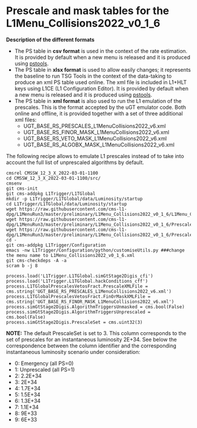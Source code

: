 # Prescale and mask tables for the L1Menu_Collisions2022_v0_1_6

**Description of the different formats** 
* The PS table in **csv format** is used in the context of the rate estimation. It is provided by default when a new menu is released and it is produced using [pstools](https://github.com/cms-l1-dpg/L1MenuTools/tree/master/pstools). 
* The PS table in **xlsx format** is used to allow easily changes; it represents the baseline to run TSG Tools in the context of the data-taking to produce an xml PS table used online. The xml file is included in L1+HLT keys using L1CE (L1 Configuration Editor). It is provided by default when a new menu is released and it is produced using [pstools](https://github.com/cms-l1-dpg/L1MenuTools/tree/master/pstools).
* The PS table in **xml format** is also used to run the L1 emulation of the prescales. This is the format accepted by the uGT emulator code. Both online and offline, it is provided together with a set of three additional xml files:
  - UGT_BASE_RS_PRESCALES_L1MenuCollisions2022_v6.xml
  - UGT_BASE_RS_FINOR_MASK_L1MenuCollisions2022_v6.xml
  - UGT_BASE_RS_VETO_MASK_L1MenuCollisions2022_v6.xml
  - UGT_BASE_RS_ALGOBX_MASK_L1MenuCollisions2022_v6.xml   

The following recipe allows to emulate L1 prescales instead of to take into account the full list of unprescaled algorithms by default.
```
cmsrel CMSSW_12_3_X_2022-03-01-1100
cd CMSSW_12_3_X_2022-03-01-1100/src/
cmsenv
git cms-init
git cms-addpkg L1Trigger/L1TGlobal
mkdir -p L1Trigger/L1TGlobal/data/Luminosity/startup
cd L1Trigger/L1TGlobal/data/Luminosity/startup
wget https://raw.githubusercontent.com/cms-l1-dpg/L1MenuRun3/master/preliminary/L1Menu_Collisions2022_v0_1_6/L1Menu_Collisions2022_v0_1_6.xml
wget https://raw.githubusercontent.com/cms-l1-dpg/L1MenuRun3/master/preliminary/L1Menu_Collisions2022_v0_1_6/PrescaleTable/UGT_BASE_RS_FINOR_MASK_L1MenuCollisions2022_v6.xml
wget https://raw.githubusercontent.com/cms-l1-dpg/L1MenuRun3/master/preliminary/L1Menu_Collisions2022_v0_1_6/PrescaleTable/UGT_BASE_RS_PRESCALES_L1MenuCollisions2022_v6.xml
cd -
git cms-addpkg L1Trigger/Configuration
emacs -nw L1Trigger/Configuration/python/customiseUtils.py ###change the menu name to L1Menu_Collisions2022_v0_1_6.xml
git cms-checkdeps -A -a
scram b -j 8

process.load('L1Trigger.L1TGlobal.simGtStage2Digis_cfi')
process.load('L1Trigger.L1TGlobal.hackConditions_cff')                                                                                                       
process.L1TGlobalPrescalesVetosFract.PrescaleXMLFile = cms.string('UGT_BASE_RS_PRESCALES_L1MenuCollisions2022_v6.xml')      
process.L1TGlobalPrescalesVetosFract.FinOrMaskXMLFile = cms.string('UGT_BASE_RS_FINOR_MASK_L1MenuCollisions2022_v6.xml')  
process.simGtStage2Digis.AlgorithmTriggersUnmasked = cms.bool(False)
process.simGtStage2Digis.AlgorithmTriggersUnprescaled = cms.bool(False)
process.simGtStage2Digis.PrescaleSet = cms.uint32(3)
```
**NOTE:** The default PrescaleSet is set to 3. This column corresponds to the set of prescales for an instantaneous luminosity 2E+34. See below the correspondence between the column identifier and the corresponding instantaneous luminosity scenario under consideration:
* 0: Emergency (all PS=0)
* 1: Unprescaled (all PS=1)
* 2: 2.2E+34
* 3: 2E+34
* 4: 1.7E+34
* 5: 1.5E+34
* 6: 1.3E+34
* 7: 1.1E+34
* 8: 9E+33
* 9: 6E+33
